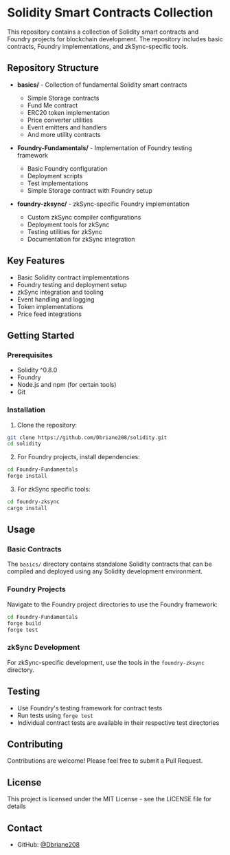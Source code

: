 # Solidity Smart Contracts Collection

This repository contains a collection of Solidity smart contracts and Foundry projects for blockchain development. The repository includes basic contracts, Foundry implementations, and zkSync-specific tools.

## Repository Structure

- **basics/** - Collection of fundamental Solidity smart contracts

  - Simple Storage contracts
  - Fund Me contract
  - ERC20 token implementation
  - Price converter utilities
  - Event emitters and handlers
  - And more utility contracts

- **Foundry-Fundamentals/** - Implementation of Foundry testing framework

  - Basic Foundry configuration
  - Deployment scripts
  - Test implementations
  - Simple Storage contract with Foundry setup

- **foundry-zksync/** - zkSync-specific Foundry implementation
  - Custom zkSync compiler configurations
  - Deployment tools for zkSync
  - Testing utilities for zkSync
  - Documentation for zkSync integration

## Key Features

- Basic Solidity contract implementations
- Foundry testing and deployment setup
- zkSync integration and tooling
- Event handling and logging
- Token implementations
- Price feed integrations

## Getting Started

### Prerequisites

- Solidity ^0.8.0
- Foundry
- Node.js and npm (for certain tools)
- Git

### Installation

1. Clone the repository:

```bash
git clone https://github.com/Dbriane208/solidity.git
cd solidity
```

2. For Foundry projects, install dependencies:

```bash
cd Foundry-Fundamentals
forge install
```

3. For zkSync specific tools:

```bash
cd foundry-zksync
cargo install
```

## Usage

### Basic Contracts

The `basics/` directory contains standalone Solidity contracts that can be compiled and deployed using any Solidity development environment.

### Foundry Projects

Navigate to the Foundry project directories to use the Foundry framework:

```bash
cd Foundry-Fundamentals
forge build
forge test
```

### zkSync Development

For zkSync-specific development, use the tools in the `foundry-zksync` directory.

## Testing

- Use Foundry's testing framework for contract tests
- Run tests using `forge test`
- Individual contract tests are available in their respective test directories

## Contributing

Contributions are welcome! Please feel free to submit a Pull Request.

## License

This project is licensed under the MIT License - see the LICENSE file for details

## Contact

- GitHub: [@Dbriane208](https://github.com/Dbriane208)
